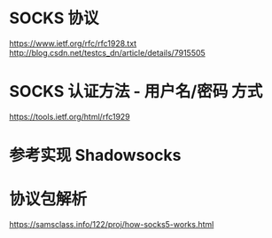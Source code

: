 # SOCKS 协议

https://www.ietf.org/rfc/rfc1928.txt
http://blog.csdn.net/testcs_dn/article/details/7915505

# SOCKS 认证方法 - 用户名/密码 方式

https://tools.ietf.org/html/rfc1929

# 参考实现 Shadowsocks

# 协议包解析

https://samsclass.info/122/proj/how-socks5-works.html
